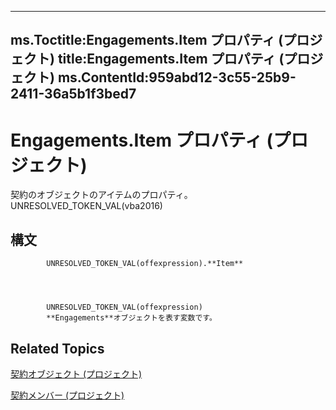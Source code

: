 

---
ms.Toctitle:Engagements.Item プロパティ (プロジェクト)
title:Engagements.Item プロパティ (プロジェクト)
ms.ContentId:959abd12-3c55-25b9-2411-36a5b1f3bed7
---
# Engagements.Item プロパティ (プロジェクト)




契約のオブジェクトのアイテムのプロパティ。UNRESOLVED_TOKEN_VAL(vba2016)

## 構文

            UNRESOLVED_TOKEN_VAL(offexpression).**Item**




            UNRESOLVED_TOKEN_VAL(offexpression)
            **Engagements**オブジェクトを表す変数です。



## Related Topics

[契約オブジェクト (プロジェクト)](4986802b-1d53-7bc6-0bc7-6a5b83855628.md)

[契約メンバー (プロジェクト)](a1851a7d-96e5-c523-4ccb-66c5a91220b0.md)




